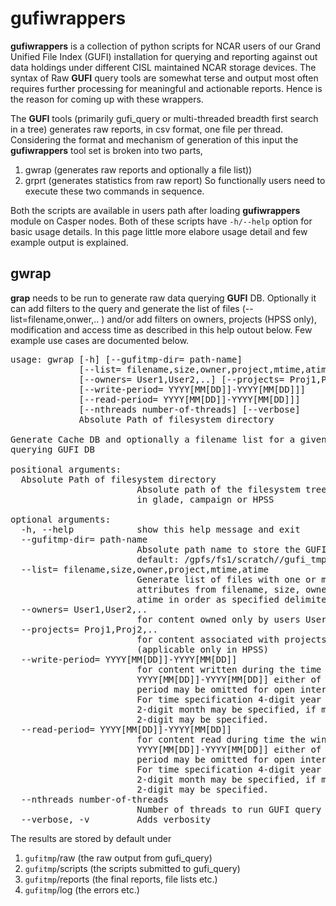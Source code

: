 # gufiwrappers

**gufiwrappers** is a collection of python scripts for NCAR users
of our Grand Unified File Index (GUFI) installation for querying
and reporting against out data holdings under different CISL 
maintained NCAR storage devices. The syntax of Raw **GUFI** 
query tools are somewhat terse and output most often 
requires further processing for meaningful and actionable reports. 
Hence is the reason for coming up with these wrappers.

The **GUFI** tools (primarily gufi_query or multi-threaded breadth
first search in a tree) generates raw reports, in csv
format, one file per thread. Considering the format and mechanism of
generation of this input the **gufiwrappers** tool set is broken 
into two parts,
1. gwrap (generates raw reports and optionally a file list))
2. grprt (generates statistics from raw report)
So functionally users need to execute these two commands in 
sequence.

Both the scripts are available in users path after loading **gufiwrappers**
module on Casper nodes. Both of these scripts have `-h/--help` option
for basic usage details. In this page little more elabore usage detail
and few example output is explained.


## gwrap
**grap** needs to be run to generate raw data querying **GUFI** DB.
Optionally it can add filters to the query and generate the list of
files (--list=filename,onwer,.. ) and/or add filters on owners, projects
(HPSS only), modification and access time as described in this help
outout below. Few example use cases are documented below.
<pre>
usage: gwrap [-h] [--gufitmp-dir= path-name]
             [--list= filename,size,owner,project,mtime,atime]
             [--owners= User1,User2,..] [--projects= Proj1,Proj2,..]
             [--write-period= YYYY[MM[DD]]-YYYY[MM[DD]]]
             [--read-period= YYYY[MM[DD]]-YYYY[MM[DD]]]
             [--nthreads number-of-threads] [--verbose]
             Absolute Path of filesystem directory

Generate Cache DB and optionally a filename list for a given filesystem tree
querying GUFI DB

positional arguments:
  Absolute Path of filesystem directory
                        Absolute path of the filesystem tree located in either
                        in glade, campaign or HPSS

optional arguments:
  -h, --help            show this help message and exit
  --gufitmp-dir= path-name
                        Absolute path name to store the GUFI query output
                        default: /gpfs/fs1/scratch/<username>/gufi_tmp
  --list= filename,size,owner,project,mtime,atime
                        Generate list of files with one or more of the
                        attributes from filename, size, owner, project, mtime,
                        atime in order as specified delimited by comma(,).
  --owners= User1,User2,..
                        for content owned only by users User1,User2,..
  --projects= Proj1,Proj2,..
                        for content associated with projects Proj1,Proj2..,
                        (applicable only in HPSS)
  --write-period= YYYY[MM[DD]]-YYYY[MM[DD]]
                        for content written during the time window
                        YYYY[MM[DD]]-YYYY[MM[DD]] either of begin or end
                        period may be omitted for open interval but not both.
                        For time specification 4-digit year is required,
                        2-digit month may be specified, if month is specified
                        2-digit may be specified.
  --read-period= YYYY[MM[DD]]-YYYY[MM[DD]]
                        for content read during time the window
                        YYYY[MM[DD]]-YYYY[MM[DD]] either of begin or end
                        period may be omitted for open interval but not both.
                        For time specification 4-digit year is required,
                        2-digit month may be specified, if month is specified
                        2-digit may be specified.
  --nthreads number-of-threads
                        Number of threads to run GUFI query
  --verbose, -v         Adds verbosity
</pre>

The results are stored by default under 
1. `gufitmp`/raw (the raw output from gufi_query) 
2. `gufitmp`/scripts (the scripts submitted to gufi_query)
3. `gufitmp`/reports (the final reports, file lists etc.) 
4. `gufitmp`/log (the errors etc.)
